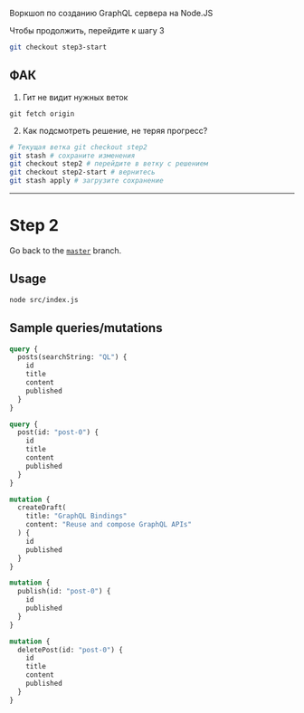Воркшоп по созданию GraphQL сервера на Node.JS

Чтобы продолжить, перейдите к шагу 3

```bash
git checkout step3-start
```

## ФАК

1.  Гит не видит нужных веток

```
git fetch origin
```

2.  Как подсмотреть решение, не теряя прогресс?

```bash
# Текущая ветка git checkout step2
git stash # сохраните изменения
git checkout step2 # перейдите в ветку с решением
git checkout step2-start # вернитесь
git stash apply # загрузите сохранение
```

---

# Step 2

Go back to the [`master`](https://github.com/nikolasburk/graphqlday-workshop) branch.

## Usage

```bash
node src/index.js
```

## Sample queries/mutations

```graphql
query {
  posts(searchString: "QL") {
    id
    title
    content
    published
  }
}
```

```graphql
query {
  post(id: "post-0") {
    id
    title
    content
    published
  }
}
```

```graphql
mutation {
  createDraft(
    title: "GraphQL Bindings"
    content: "Reuse and compose GraphQL APIs"
  ) {
    id
    published
  }
}
```

```graphql
mutation {
  publish(id: "post-0") {
    id
    published
  }
}
```

```graphql
mutation {
  deletePost(id: "post-0") {
    id
    title
    content
    published
  }
}
```
